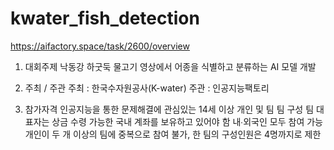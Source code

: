 # kwater_fish_detection

https://aifactory.space/task/2600/overview


1. 대회주제
낙동강 하굿둑 물고기 영상에서 어종을 식별하고 분류하는 AI 모델 개발

2. 주최 / 주관
주최 : 한국수자원공사(K-water)
주관 : 인공지능팩토리

3. 참가자격
인공지능을 통한 문제해결에 관심있는 14세 이상 개인 및 팀
팀 구성 
팀 대표자는 상금 수령 가능한 국내 계좌를 보유하고 있어야 함
내∙외국인 모두 참여 가능
개인이 두 개 이상의 팀에 중복으로 참여 불가, 한 팀의 구성인원은 4명까지로 제한 
 
